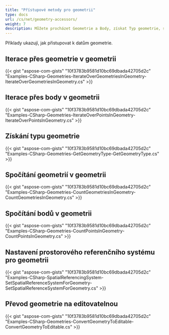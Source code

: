 ```yaml
---
title: "Přístupové metody pro geometrii"
type: docs
url: /cs/net/geometry-accessors/
weight: 7
description: Můžete procházet Geometrie a Body, získat Typ geometrie, spočítat Body a nastavit Prostorový referenční systém pomocí GIS C# knihovny.
---
```


Příklady ukazují, jak přistupovat k datům geometrie. 

## **Iterace přes geometrie v geometrii**
{{< gist "aspose-com-gists" "10f3783b9581d10bc69dbada42705d2c" "Examples-CSharp-Geometries-IterateOverGeometriesInGeometry-IterateOverGeometriesInGeometry.cs" >}}
## **Iterace přes body v geometrii**
{{< gist "aspose-com-gists" "10f3783b9581d10bc69dbada42705d2c" "Examples-CSharp-Geometries-IterateOverPointsInGeometry-IterateOverPointsInGeometry.cs" >}}
## **Získání typu geometrie**
{{< gist "aspose-com-gists" "10f3783b9581d10bc69dbada42705d2c" "Examples-CSharp-Geometries-GetGeometryType-GetGeometryType.cs" >}}
## **Spočítání geometrií v geometrii**
{{< gist "aspose-com-gists" "10f3783b9581d10bc69dbada42705d2c" "Examples-CSharp-Geometries-CountGeometriesInGeometry-CountGeometriesInGeometry.cs" >}}
## **Spočítání bodů v geometrii**
{{< gist "aspose-com-gists" "10f3783b9581d10bc69dbada42705d2c" "Examples-CSharp-Geometries-CountPointsInGeometry-CountPointsInGeometry.cs" >}}
## **Nastavení prostorového referenčního systému pro geometrii**
{{< gist "aspose-com-gists" "10f3783b9581d10bc69dbada42705d2c" "Examples-CSharp-SpatialReferencingSystem-SetSpatialReferenceSystemForGeometry-SetSpatialReferenceSystemForGeometry.cs" >}}
## **Převod geometrie na editovatelnou**
{{< gist "aspose-com-gists" "10f3783b9581d10bc69dbada42705d2c" "Examples-CSharp-Geometries-ConvertGeometryToEditable-ConvertGeometryToEditable.cs" >}}
